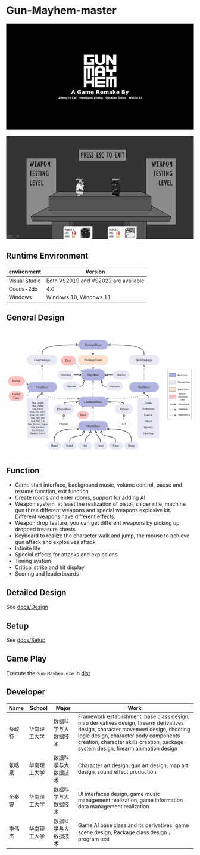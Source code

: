 # Gun-Mayhem-master

![logo](./Resources/logo.png)

![image-20231106202137990](./README_image/image-20231106202137990.png)

## Runtime Environment
|environment|Version|
|---|---|
|Visual Studio |Both VS2019 and VS2022 are available|
|Cocos-2dx|4.0|
|Windows|Windows 10, Windows 11|
## General Design
![image-20231106201215916](./README_image/image-20231106201215916.png)

## Function
* Game start interface, background music, volume control, pause and resume function, exit
  function
* Create rooms and enter rooms, support for adding AI
* Weapon system, at least the realization of pistol, sniper rifle, machine gun three different
  weapons and special weapons explosive kit. Different weapons have different effects.
* Weapon drop feature, you can get different weapons by picking up dropped treasure chests
* Keyboard to realize the character walk and jump, the mouse to achieve gun attack and explosives
  attack
* Infinite life
* Special effects for attacks and explosions
* Timing system
* Critical strike and hit display
* Scoring and leaderboards

## Detailed Design

See [docs/Design](https://github.com/Randonee1/Advanced-Language-Programming/blob/main/docs/Design.md)

## Setup

See [docs/Setup](https://github.com/Randonee1/Advanced-Language-Programming/blob/main/docs/Setup.md)

## Game Play

Execute the `Gun-Mayhem.exe` in [dist](https://github.com/Randonee1/Advanced-Language-Programming/tree/main/dist)

## Developer

|Name|School|Major|Work|
|---|---|---|---|
|蔡政特|华南理工大学|数据科学与大数据技术|Framework establishment, base class design, map derivatives design, firearm derivatives design, character movement design, shooting logic design, character body components creation, character skills creation, package system design, firearm animation design|
|张皓泉|华南理工大学|数据科学与大数据技术|Character art design, gun art design, map art design, sound effect production|
|全秦霄|华南理工大学|数据科学与大数据技术|UI interfaces design, game music management realization, game information data management realization|
|李伟杰|华南理工大学|数据科学与大数据技术|Game AI base class and its derivatives, game scene design, Package class design ， program test|